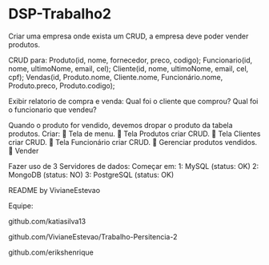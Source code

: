 # DSP-Trabalho2
Criar uma empresa onde exista um CRUD, a empresa deve poder vender produtos. 

CRUD para:
Produto(id, nome, fornecedor, preco, codigo); 
Funcionario(id, nome, ultimoNome, email, cel); 
Cliente(id, nome, ultimoNome, email, cel, cpf); 
Vendas(id, Produto.nome, Cliente.nome, Funcionário.nome, Produto.preco, Produto.codigo); 

Exibir relatorio de compra e venda: 
Qual foi o cliente que comprou? 
Qual foi o funcionario que vendeu?

Quando o produto for vendido, devemos dropar o produto da tabela produtos. 
Criar: 
 Tela de menu. 
 Tela Produtos criar CRUD. 
 Tela Clientes criar CRUD. 
 Tela Funcionário criar CRUD. 
 Gerenciar produtos vendidos. 
 Vender

Fazer uso de 3 Servidores de dados: 
Começar em: 
1: MySQL  (status: OK)
2: MongoDB  (status: NO)
3: PostgreSQL (status: OK)

README by VivianeEstevao


Equipe:

github.com/katiasilva13  

github.com/VivianeEstevao/Trabalho-Persitencia-2  

github.com/erikshenrique  
